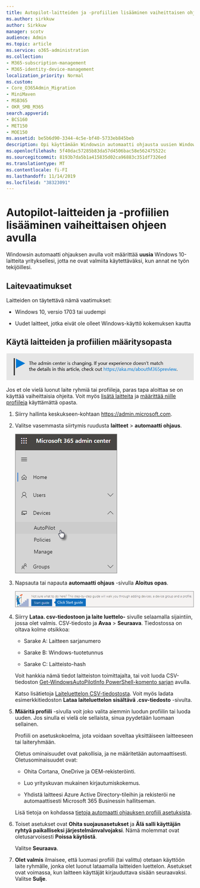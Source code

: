 ```yaml
---
title: Autopilot-laitteiden ja -profiilien lisääminen vaiheittaisen ohjeen avulla
ms.author: sirkkuw
author: Sirkkuw
manager: scotv
audience: Admin
ms.topic: article
ms.service: o365-administration
ms.collection:
- M365-subscription-management
- M365-identity-device-management
localization_priority: Normal
ms.custom:
- Core_O365Admin_Migration
- MiniMaven
- MSB365
- OKR_SMB_M365
search.appverid:
- BCS160
- MET150
- MOE150
ms.assetid: be5b6d90-3344-4c5e-bf40-5733eb845beb
description: Opi käyttämään Windowsin automaatti ohjausta uusien Windows 10-laitteiden käyttöön yrityksellesi.
ms.openlocfilehash: 5f40dac57285b83da57d4506bac58e562475522c
ms.sourcegitcommit: 8193b7da5b1a415835d02ca96883c351df7326ed
ms.translationtype: MT
ms.contentlocale: fi-FI
ms.lasthandoff: 11/14/2019
ms.locfileid: "38323091"
---
```

# <a name="use-the-step-by-step-guide-to-add-autopilot-devices-and-profile"></a>Autopilot-laitteiden ja -profiilien lisääminen vaiheittaisen ohjeen avulla

Windowsin automaatti ohjauksen avulla voit määrittää **uusia** Windows 10-laitteita yrityksellesi, jotta ne ovat valmiita käytettäväksi, kun annat ne työn tekijöillesi.
  
## <a name="device-requirements"></a>Laitevaatimukset

Laitteiden on täytettävä nämä vaatimukset:
  
- Windows 10, versio 1703 tai uudempi
    
- Uudet laitteet, jotka eivät ole olleet Windows-käyttö kokemuksen kautta
    
## <a name="use-the-setup-guide-to-create-devices-and-profiles"></a>Käytä laitteiden ja profiilien määritysopasta

[![Selite, jossa ilmoitetaan, että hallintakeskus muuttuu. Lisätietoja löytyy osoitteesta aka.ms/aboutM365preview.](media/m365admincenterchanging.png)](https://docs.microsoft.com/office365/admin/microsoft-365-admin-center-preview)

Jos et ole vielä luonut laite ryhmiä tai profiileja, paras tapa aloittaa se on käyttää vaiheittaisia ohjeita. Voit myös [lisätä laitteita](create-and-edit-autopilot-devices.md) ja [määrittää niille profiileja](create-and-edit-autopilot-profiles.md) käyttämättä opasta. 
  
1. Siirry hallinta keskukseen-kohtaan <a href="https://go.microsoft.com/fwlink/p/?linkid=837890" target="_blank">https://admin.microsoft.com</a>.

2. Valitse vasemmasta siirtymis ruudusta **laitteet** \> **automaatti ohjaus**.

    ![Valitse hallinta keskuksessa laitteet ja sitten automaatti ohjaus.](media/AutoPilot.png)
  
2. Napsauta tai napauta **automaatti ohjaus** -sivulla **Aloitus opas**.
    
    ![Click Start guide for step-by-step instructions for Autopilot.](media/31662655-d1e6-437d-87ea-c0dec5da56f7.png)
  
3. Siirry **Lataa. csv-tiedostoon ja laite luettelo-** sivulle selaamalla sijaintiin, jossa olet valmis. CSV-tiedosto ja **Avaa** \> **Seuraava**. Tiedostossa on oltava kolme otsikkoa:
    
    - Sarake A: Laitteen sarjanumero
    
    - Sarake B: Windows-tuotetunnus
    
    - Sarake C: Laitteisto-hash
    
    Voit hankkia nämä tiedot laitteiston toimittajalta, tai voit luoda CSV-tiedoston [Get-WindowsAutoPilotInfo PowerShell-komento sarjan](https://www.powershellgallery.com/packages/Get-WindowsAutoPilotInfo) avulla. 
    
    Katso lisätietoja [Laiteluettelon CSV-tiedostosta](https://support.office.com/article/932e3676-2491-49f0-9177-d893d2f5276e). Voit myös ladata esimerkkitiedoston **Lataa laiteluettelon sisältävä .csv-tiedosto** -sivulta. 
    
4. **Määritä profiili** -sivulla voit joko valita aiemmin luodun profiilin tai luoda uuden. Jos sinulla ei vielä ole sellaista, sinua pyydetään luomaan sellainen. 
    
    Profiili on asetuskokoelma, jota voidaan soveltaa yksittäiseen laitteeseen tai laiteryhmään.
    
    Oletus ominaisuudet ovat pakollisia, ja ne määritetään automaattisesti. Oletusominaisuudet ovat:
    
    - Ohita Cortana, OneDrive ja OEM-rekisteröinti.
    
    - Luo yrityskuvan mukainen kirjautumiskokemus.
    
    - Yhdistä laitteesi Azure Active Directory-tileihin ja rekisteröi ne automaattisesti Microsoft 365 Businessin hallitseman.
    
    Lisä tietoja on kohdassa [tietoja automaatti ohjauksen profiili asetuksista](autopilot-profile-settings.md). 
    
5. Toiset asetukset ovat **Ohita suojausasetukset** ja **Älä salli käyttäjän ryhtyä paikalliseksi järjestelmänvalvojaksi**. Nämä molemmat ovat oletusarvoisesti **Poissa käytöstä**. 
    
    Valitse **Seuraava**.
    
6. **Olet valmis** ilmaisee, että luomasi profiili (tai valittu) otetaan käyttöön laite ryhmälle, jonka olet luonut lataamalla laitteiden luettelon. Asetukset ovat voimassa, kun laitteen käyttäjät kirjauduttava sisään seuraavaksi. Valitse **Sulje**.
    